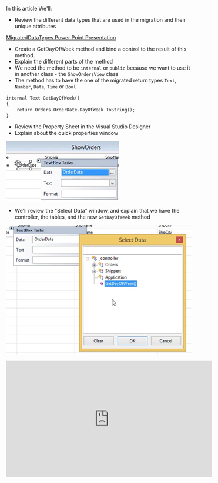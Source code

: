 ﻿In this article We'll:

* Review the different data types that are used in the migration and their unique attributes

[MigratedDataTypes Power Point Presentation](MigratedDataTypes.pptx)

* Create a GetDayOfWeek method and bind a control to the result of this method.
* Explain the different parts of the method
* We need the method to be `internal` or `public` because we want to use it in another class - the `ShowOrdersView` class
* The method has to have the one of the migrated return types `Text`, `Number`, `Date`, `Time` or `Bool`
```csdiff
internal Text GetDayOfWeek()
{
    return Orders.OrderDate.DayOfWeek.ToString();
}
```

* Review the Property Sheet in the Visual Studio Designer
* Explain about the quick properties window

![2017 02 24 08H32 34](2017-02-24_08h32_34.png)
* We'll review the "Select Data" window, and explain that we have the controller, the tables, and the new `GetDayOfWeek` method

![2017 02 24 08H35 18](2017-02-24_08h35_18.png)


<iframe width="560" height="315" src="https://www.youtube.com/embed/sVi8uQlCBNE?list=PL1DEQjXG2xnKm-XBP3t3KCFZzWMVogMlj" frameborder="0" allowfullscreen></iframe>

